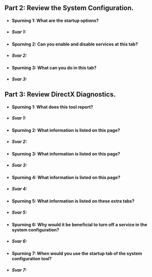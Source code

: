 ## Part 2: Review the System Configuration.
* #### Spurning 1: What are the startup options?
* ##### Svar 1:
* #### Spurning 2: Can you enable and disable services at this tab?
* ##### Svar 2:
* #### Spurning 3: What can you do in this tab?
* ##### Svar 3:
## Part 3: Review DirectX Diagnostics.
* #### Spurning 1: What does this tool report?
* ##### Svar 1:
* #### Spurning 2: What information is listed on this page?
* ##### Svar 2:
* #### Spurning 3: What information is listed on this page?
* ##### Svar 3:
* #### Spurning 4: What information is listed on this page?
* ##### Svar 4:
* #### Spurning 5: What information is listed on these extra tabs?
* ##### Svar 5:
* #### Spurning 6: Why would it be beneficial to turn off a service in the system configuration?
* ##### Svar 6:
* #### Spurning 7: When would you use the startup tab of the system configuration tool?
* ##### Svar 7:
